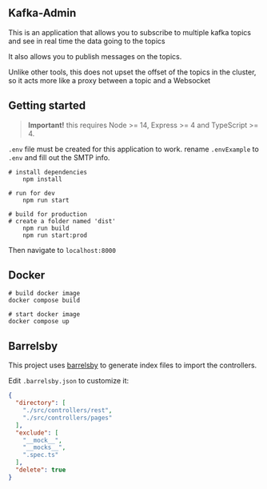 ## Kafka-Admin

This is an application that allows you to subscribe to multiple kafka topics and see in real time the data going to the
topics

It also allows you to publish messages on the topics.

Unlike other tools, this does not upset the offset of the topics in the cluster, so it acts more like a proxy between a
topic and a Websocket

## Getting started

> **Important!** this requires Node >= 14, Express >= 4 and TypeScript >= 4.

`.env` file must be created for this application to work. rename `.envExample` to `.env` and fill out the SMTP info.

```batch
# install dependencies
    npm install

# run for dev
    npm run start

# build for production
# create a folder named 'dist'
    npm run build
    npm run start:prod
```

Then navigate to `localhost:8000`

## Docker

```
# build docker image
docker compose build

# start docker image
docker compose up
```

## Barrelsby

This project uses [barrelsby](https://www.npmjs.com/package/barrelsby) to generate index files to import the
controllers.

Edit `.barrelsby.json` to customize it:

```json
{
  "directory": [
    "./src/controllers/rest",
    "./src/controllers/pages"
  ],
  "exclude": [
    "__mock__",
    "__mocks__",
    ".spec.ts"
  ],
  "delete": true
}
```
